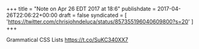 +++
title = "Note on Apr 26 EDT 2017 at 18:6"
publishdate = 2017-04-26T22:06:22+00:00
draft = false
syndicated = [ 'https://twitter.com/chrisjohndeluca/status/857355196040609800?s=20' ]
+++

Grammatical CSS Lists https://t.co/SuKC340XX7

